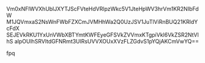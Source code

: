 Vm0xNFlWVXhUblJXYTJScFVteHdVRlpzWkc5V1JteHpWV3hrVm1KR2NIbFdW
M1JQVmxaS2NsWnFWbFZXCmJVMHhWa2Q0UzJSV1JuTlViRnBUQ21KRldYcFdX
SEJEVkRKU1YxUnVWbXBTYmtKWFEyeGFSVkZVVmxKTgpiVkl6VkZSR2NtVlhS
alpOUlhSRVltdGFNRmt3UlRsUVVXOUxXVzFLZGdvS1pYQjAKCmVwYQ==

fpq